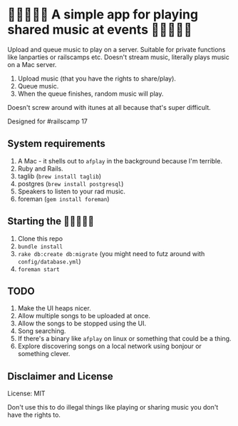 🎵🎵🎵🎵🎵 A simple app for playing shared music at events 🎵🎵🎵🎵🎵
===============================================

Upload and queue music to play on a server. Suitable for private functions
like lanparties or railscamps etc. Doesn't stream music, literally plays music
on a Mac server.

1. Upload music (that you have the rights to share/play).
2. Queue music.
3. When the queue finishes, random music will play.

Doesn't screw around with itunes at all because that's super difficult.

Designed for #railscamp 17

## System requirements

1. A Mac - it shells out to `afplay` in the background because I'm terrible.
2. Ruby and Rails.
3. taglib (`brew install taglib`)
4. postgres (`brew install postgresql`)
5. Speakers to listen to your rad music.
6. foreman (`gem install foreman`)

## Starting the 🎵🎵🎵🎵🎵

1. Clone this repo
2. `bundle install`
3. `rake db:create db:migrate` (you might need to futz around with `config/database.yml`)
4. `foreman start`

## TODO

1. Make the UI heaps nicer.
2. Allow multiple songs to be uploaded at once.
3. Allow the songs to be stopped using the UI.
4. Song searching.
5. If there's a binary like `afplay` on linux or something that could be a thing.
6. Explore discovering songs on a local network using bonjour or something clever.

## Disclaimer and License

License: MIT

Don't use this to do illegal things like playing or sharing music you don't have the rights to.

